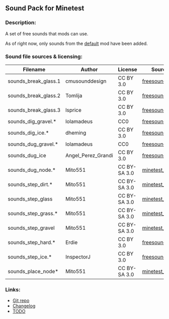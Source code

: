 ## Sound Pack for Minetest

### Description:

A set of free sounds that mods can use.

As of right now, only sounds from the [default][] mod have been added.

### Sound file sources & licensing:

| Filename             | Author             | License      | Source                     |
| -------------------- | ------------------ | ------------ | -------------------------- |
| sounds_break_glass.1 | cmusounddesign     | CC BY 3.0    | [freesound.org][fs.71947]  |
| sounds_break_glass.2 | Tomlija            | CC BY 3.0    | [freesound.org][fs.97669]  |
| sounds_break_glass.3 | lsprice            | CC BY 3.0    | [freesound.org][fs.88808]  |
| sounds_dig_gravel.*  | lolamadeus         | CC0          | [freesound.org][fs.179341] |
| sounds_dig_ice.*     | dheming            | CC BY 3.0    | [freesound.org][fs.268023] |
| sounds_dug_gravel.*  | lolamadeus         | CC0          | [freesound.org][fs.179341] |
| sounds_dug_ice       | Angel_Perez_Grandi | CC BY 3.0    | [freesound.org][fs.49190]  |
| sounds_dug_node.*    | Mito551            | CC BY-SA 3.0 | [minetest_game][default]   |
| sounds_step_dirt.*   | Mito551            | CC BY-SA 3.0 | [minetest_game][default]   |
| sounds_step_glass    | Mito551            | CC BY-SA 3.0 | [minetest_game][default]   |
| sounds_step_grass.*  | Mito551            | CC BY-SA 3.0 | [minetest_game][default]   |
| sounds_step_gravel   | Mito551            | CC BY-SA 3.0 | [minetest_game][default]   |
| sounds_step_hard.*   | Erdie              | CC BY 3.0    | [freesound.org][fs.41579]  |
| sounds_step_ice.*    | InspectorJ         | CC BY 3.0    | [freesound.org][fs.416967] |
| sounds_place_node*   | Mito551            | CC BY-SA 3.0 | [minetest_game][default]   |

### Links:

- [Git repo](https://github.com/AntumMT/mod-sounds)
- [Changelog](changelog.txt)
- [TODO](TODO.txt)


[default]: https://github.com/minetest/minetest_game/tree/master/mods/default
[fs.41579]: https://freesound.org/people/Erdie/sounds/41579
[fs.49190]: https://freesound.org/people/Angel_Perez_Grandi/sounds/49190
[fs.71947]: https://freesound.org/people/cmusounddesign/sounds/71947
[fs.88808]: https://www.freesound.org/people/lsprice/sounds/88808
[fs.97669]: https://www.freesound.org/people/Tomlija/sounds/97669
[fs.179341]: https://freesound.org/people/lolamadeus/sounds/179341
[fs.268023]: https://freesound.org/people/dheming/sounds/268023
[fs.416967]: https://freesound.org/people/InspectorJ/sounds/416967

